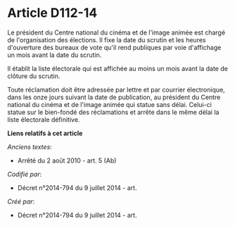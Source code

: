 # Article D112-14

Le président du Centre national du cinéma et de l'image animée est chargé de l'organisation des élections. Il fixe la date du
scrutin et les heures d'ouverture des bureaux de vote qu'il rend publiques par voie d'affichage un mois avant la date du
scrutin.

Il établit la liste électorale qui est affichée au moins un mois avant la date de clôture du scrutin.

Toute réclamation doit être adressée par lettre et par courrier électronique, dans les onze jours suivant la date de
publication, au président du Centre national du cinéma et de l'image animée qui statue sans délai. Celui-ci statue sur le
bien-fondé des réclamations et arrête dans le même délai la liste électorale définitive.

**Liens relatifs à cet article**

_Anciens textes_:

  - Arrêté du 2 août 2010 - art. 5 (Ab)

_Codifié par_:

  - Décret n°2014-794 du 9 juillet 2014 - art.

_Créé par_:

  - Décret n°2014-794 du 9 juillet 2014 - art.
